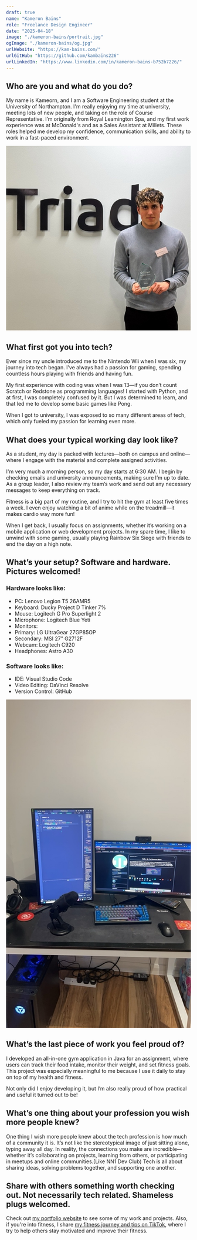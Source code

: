 ```yaml
---
draft: true
name: "Kameron Bains"
role: "Freelance Design Engineer"
date: "2025-04-18"
image: "./kameron-bains/portrait.jpg"
ogImage: "./kameron-bains/og.jpg"
urlWebsite: "https://kam-bains.com/"
urlGitHub: "https://github.com/kambains226"
urlLinkedIn: "https://www.linkedin.com/in/kameron-bains-b752b7226/"
---
```


## Who are you and what do you do?

My name is Kameorn, and I am a Software Engineering student at the University of Northampton. I'm really enjoying my time at university, meeting lots of new people, and taking on the role of Course Representative. I’m originally from Royal Leamington Spa, and my first work experience was at McDonald's and as a Sales Assistant at Millets. These roles helped me develop my confidence, communication skills, and ability to work in a fast-paced environment.

![Kameron Kains](./kameron-bains/portrait.jpg)

## What first got you into tech?

Ever since my uncle introduced me to the Nintendo Wii when I was six, my journey into tech began. I’ve always had a passion for gaming, spending countless hours playing with friends and having fun.

My first experience with coding was when I was 13—if you don’t count Scratch or Redstone as programming languages! I started with Python, and at first, I was completely confused by it. But I was determined to learn, and that led me to develop some basic games like Pong.

When I got to university, I was exposed to so many different areas of tech, which only fueled my passion for learning even more.

## What does your typical working day look like?

As a student, my day is packed with lectures—both on campus and online—where I engage with the material and complete assigned activities.

I'm very much a morning person, so my day starts at 6:30 AM. I begin by checking emails and university announcements, making sure I’m up to date. As a group leader, I also review my team’s work and send out any necessary messages to keep everything on track.

Fitness is a big part of my routine, and I try to hit the gym at least five times a week. I even enjoy watching a bit of anime while on the treadmill—it makes cardio way more fun!

When I get back, I usually focus on assignments, whether it’s working on a mobile application or web development projects. In my spare time, I like to unwind with some gaming, usually playing Rainbow Six Siege with friends to end the day on a high note.

## What’s your setup? Software and hardware. Pictures welcomed!

### Hardware looks like:

- PC: Lenovo Legion T5 26AMR5
- Keyboard: Ducky Project D Tinker 7%
- Mouse: Logitech G Pro Superlight 2
- Microphone: Logitech Blue Yeti
- Monitors:
- Primary: LG UltraGear 27GP85OP
- Secondary: MSI 27" G2712F
- Webcam: Logitech C920
- Headphones: Astro A30

### Software looks like:

- IDE: Visual Studio Code
- Video Editing: DaVinci Resolve
- Version Control: GitHub

![Kameron's setup](./kameron-bains/office.jpg)

## What’s the last piece of work you feel proud of?

I developed an all-in-one gym application in Java for an assignment, where users can track their food intake, monitor their weight, and set fitness goals. This project was especially meaningful to me because I use it daily to stay on top of my health and fitness.

Not only did I enjoy developing it, but I’m also really proud of how practical and useful it turned out to be!

## What’s one thing about your profession you wish more people knew?

One thing I wish more people knew about the tech profession is how much of a community it is. It’s not like the stereotypical image of just sitting alone, typing away all day. In reality, the connections you make are incredible—whether it’s collaborating on projects, learning from others, or participating in meetups and online communities.(Like NN1 Dev Club) Tech is all about sharing ideas, solving problems together, and supporting one another.

## Share with others something worth checking out. Not necessarily tech related. Shameless plugs welcomed.

Check out [my portfolio website](https://kam-bains.com) to see some of my work and projects. Also, if you're into fitness, I share [my fitness journey and tips on TikTok](https://www.tiktok.com/@kamshredz), where I try to help others stay motivated and improve their fitness.
